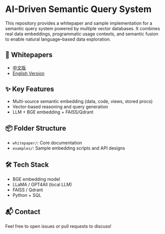 # AI-Driven Semantic Query System

This repository provides a whitepaper and sample implementation for a semantic query system powered by multiple vector databases. It combines real data embeddings, programmatic usage contexts, and semantic fusion to enable natural language–based data exploration.

## 📄 Whitepapers
- [中文版](whitepaper/whitepaper_zh.md)
- [English Version](whitepaper/whitepaper_en.md)

## ✨ Key Features
- Multi-source semantic embedding (data, code, views, stored procs)
- Vector-based reasoning and query generation
- LLM + BGE embedding + FAISS/Qdrant

## 📦 Folder Structure
- `whitepaper/`: Core documentation
- `examples/`: Sample embedding scripts and API designs

## 🛠 Tech Stack
- BGE embedding model
- LLaMA / GPT4All (local LLM)
- FAISS / Qdrant
- Python + SQL

## 📬 Contact
Feel free to open issues or pull requests to discuss!


